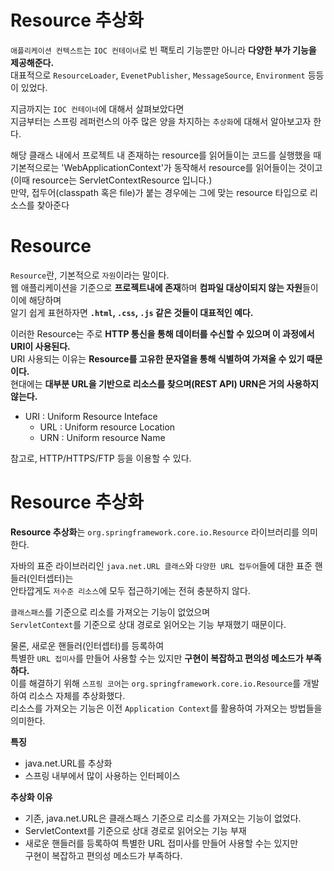 Resource 추상화
================= 
`애플리케이션 컨텍스트`는 `IOC 컨테이너`로 빈 팩토리 기능뿐만 아니라 **다양한 부가 기능을 제공해준다.**      
대표적으로 `ResourceLoader`, `EvenetPublisher`, `MessageSource`, `Environment` 등등이 있었다.     
     
지금까지는 `IOC 컨테이너`에 대해서 살펴보았다면     
지금부터는 스프링 레퍼런스의 아주 많은 양을 차지하는 `추상화`에 대해서 알아보고자 한다.      
    
해당 클래스 내에서 프로젝트 내 존재하는 resource를 읽어들이는 코드를 실행했을 때    
기본적으로는 'WebApplicationContext'가 동작해서 resource를 읽어들이는 것이고(이때 resource는 ServletContextResource 입니다.)   
만약, 접두어(classpath 혹은 file)가 붙는 경우에는 그에 맞는 resource 타입으로 리소스를 찾아준다    
   
# Resource         
`Resource`란, 기본적으로 `자원`이라는 말이다.                
웹 애플리케이션을 기준으로 **프로젝트내에 존재**하며 **컴파일 대상이되지 않는 자원**들이 이에 해당하며             
알기 쉽게 표현하자면 **`.html`, `.css`, `.js` 같은 것들이 대표적인 예다.**            
                      
이러한 Resource는 주로 **HTTP 통신을 통해 데이터를 수신할 수 있으며 이 과정에서 URI이 사용된다.**          
URI 사용되는 이유는 **Resource를 고유한 문자열을 통해 식별하여 가져올 수 있기 때문이다.**                
현대에는 **대부분 URL을 기반으로 리소스를 찾으며(REST API) URN은 거의 사용하지 않는다.**       
  
* URI : Uniform Resource Inteface
  * URL : Uniform resource Location
  * URN : Uniform resource Name
   
참고로, HTTP/HTTPS/FTP 등을 이용할 수 있다.     
   
# Resource 추상화        
**Resource 추상화**는 `org.springframework.core.io.Resource` 라이브러리를 의미한다.   

자바의 표준 라이브러리인 `java.net.URL 클래스`와 `다양한 URL 접두어`들에 대한 표준 핸들러(인터셉터)는    
안타깝게도 `저수준 리소스`에 모두 접근하기에는 전혀 충분하지 않다.       
         
`클래스패스`를 기준으로 리소를 가져오는 기능이 없었으며             
`ServletContext`를 기준으로 상대 경로로 읽어오는 기능 부재했기 때문이다.        
           
물론, 새로운 핸들러(인터셉터)를 등록하여             
특별한 `URL 접미사`를 만들어 사용할 수는 있지만 **구현이 복잡하고 편의성 메소드가 부족하다.**          
이를 해결하기 위해 `스프링 코어`는 `org.springframework.core.io.Resource`를 개발하여 리소스 자체를 추상화했다.   
리소스를 가져오는 기능은 이전 `Application Context`를 활용하여 가져오는 방법들을 의미한다.   



**특징**  
* java.net.URL를 추상화    
* 스프링 내부에서 많이 사용하는 인터페이스   
  
**추상화 이유**
* 기존, java.net.URL은 클래스패스 기준으로 리소를 가져오는 기능이 없었다.         
* ServletContext를 기준으로 상대 경로로 읽어오는 기능 부재         
* 새로운 핸들러를 등록하여 특별한 URL 접미사를 만들어 사용할 수는 있지만   
  구현이 복잡하고 편의성 메소드가 부족하다.    
